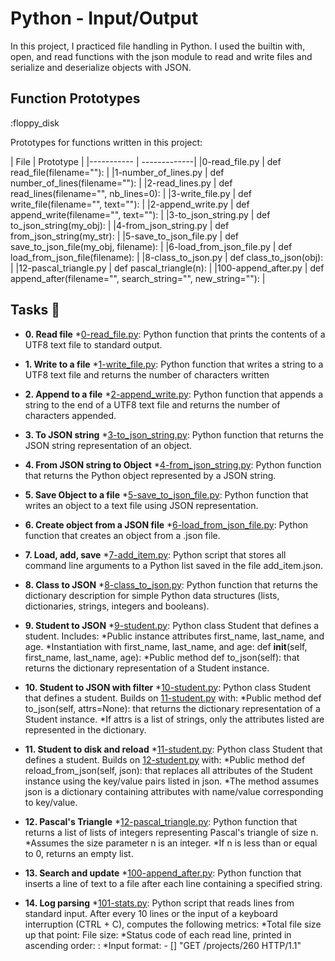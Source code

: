 # Python - Input/Output

In this project, I practiced file handling in Python. I used the builtin with, open, and read functions with the json module to read and write files and serialize and deserialize objects with JSON.

## Function Prototypes 
:floppy_disk

Prototypes for functions written in this project:

| File        | Prototype
|
|-----------  | -------------|
|0-read_file.py | def read_file(filename=""): |
|1-number_of_lines.py | def number_of_lines(filename=""): |
|2-read_lines.py | def read_lines(filename="", nb_lines=0): |
|3-write_file.py | def write_file(filename="", text=""): |
|2-append_write.py | def append_write(filename="", text=""): |
|3-to_json_string.py | def to_json_string(my_obj): |
|4-from_json_string.py | def from_json_string(my_str): |
|5-save_to_json_file.py | def save_to_json_file(my_obj, filename): |
|6-load_from_json_file.py | def load_from_json_file(filename): |
|8-class_to_json.py | def class_to_json(obj): |
|12-pascal_triangle.py | def pascal_triangle(n): |
|100-append_after.py | def append_after(filename="", search_string="", new_string=""): |

## Tasks :page_with_curl:

* **0. Read file**
  *[0-read_file.py](./0-read_file.py): Python function that prints the contents of a UTF8 text file to standard output.

* **1. Write to a file**
  *[1-write_file.py](./1-write_file.py): Python function that writes a string to a UTF8 text file and returns the number of characters written

* **2. Append to a file**
  *[2-append_write.py](./2-append_write.py): Python function that appends a string to the end of a UTF8 text file and returns the number of characters appended.

* **3. To JSON string**
  *[3-to_json_string.py](./3-to_json_string.py): Python function that returns the JSON string representation of an object.

* **4. From JSON string to Object**
  *[4-from_json_string.py](./4-from_json_string.py): Python function that returns the Python object represented by a JSON string.

* **5. Save Object to a file**
  *[5-save_to_json_file.py](./5-save_to_json_file.py): Python function that writes an object to a text file using JSON representation.

* **6. Create object from a JSON file**
  *[6-load_from_json_file.py](./6-load_from_json_file.py): Python function that creates an object from a .json file.

* **7. Load, add, save**
  *[7-add_item.py](./7-add_item.py): Python script that stores all command line arguments to a Python list saved in the file add_item.json.

* **8. Class to JSON**
  *[8-class_to_json.py](./8-class_to_json.py): Python function that returns the dictionary description for simple Python data structures (lists, dictionaries, strings, integers and booleans).

* **9. Student to JSON**
  *[9-student.py](./9-student.py): Python class Student that defines a student. Includes:
   *Public instance attributes first_name, last_name, and age.
   *Instantiation with first_name, last_name, and age: def __init__(self, first_name, last_name, age):
   *Public method def to_json(self): that returns the dictionary representation of a Student instance.

* **10. Student to JSON with filter**
  *[10-student.py](./10-student.py): Python class Student that defines a student. Builds on [11-student.py](./11-student.py) with:
    *Public method def to_json(self, attrs=None): that returns the dictionary representation of a Student instance.
    *If attrs is a list of strings, only the attributes listed are represented in the dictionary.

* **11. Student to disk and reload**
  *[11-student.py](./11-student.py): Python class Student that defines a student. Builds on [12-student.py](./12-student.py) with:
    *Public method def reload_from_json(self, json): that replaces all attributes of the Student instance using the key/value pairs listed in json.
    *The method assumes json is a dictionary containing attributes with name/value corresponding to key/value.

* **12. Pascal's Triangle**
  *[12-pascal_triangle.py](./12-pascal_triangle.py): Python function that returns a list of lists of integers representing Pascal's triangle of size n.
   *Assumes the size parameter n is an integer.
   *If n is less than or equal to 0, returns an empty list.

* **13. Search and update**
  *[100-append_after.py](./100-append_after.py): Python function that inserts a line of text to a file after each line containing a specified string.

* **14. Log parsing**
  *[101-stats.py](./101-stats.py): Python script that reads lines from standard input. After every 10 lines or the input of a keyboard interruption (CTRL + C), computes the following metrics: 
    *Total file size up that point: File size: <total size>
    *Status code of each read line, printed in ascending order: <status code>: <number>
    *Input format: <IP Address> - [<date>] "GET /projects/260 HTTP/1.1" <status code> <file size>
